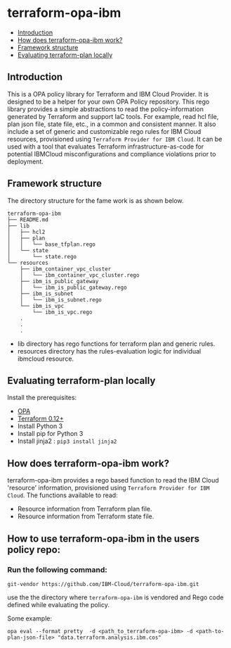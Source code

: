 
# terraform-opa-ibm

-   [Introduction](#introduction)
-   [How does terraform-opa-ibm work?](#how-does-terraform-opa-ibm-work)
-   [Framework structure](#framework-structure)
-   [Evaluating terraform-plan locally](#running-terraform-opa-ibm-locally)


## Introduction

This is a OPA policy library for Terraform and IBM Cloud Provider.  It is designed to be a helper for your own OPA Policy repository.  This rego library provides a simple abstractions to read the policy-information generated by Terraform and support IaC tools.  For example, read hcl file, plan json file, state file, etc., in a common and consistent manner.  It also include a set of generic and customizable rego rules for IBM Cloud resources, provisioned using `Terraform Provider for IBM Cloud`. It can be used with a tool that evaluates Terraform infrastructure-as-code for potential IBMCloud misconfigurations and compliance violations prior to deployment.

## Framework structure

The directory structure for the fame work is as shown below.

```
terraform-opa-ibm
├── README.md
├── lib
│   ├── hcl2
│   ├── plan
│   │   └── base_tfplan.rego
│   └── state
│       └── state.rego
└── resources
    ├── ibm_container_vpc_cluster
    │   └── ibm_container_vpc_cluster.rego
    ├── ibm_is_public_gateway
    │   └── ibm_is_public_gateway.rego
    ├── ibm_is_subnet
    │   └── ibm_is_subnet.rego
    └── ibm_is_vpc
        └── ibm_is_vpc.rego
    .
    .
    .
```

- lib directory has rego functions for terraform plan and generic rules.
- resources directory has the rules-evaluation logic for individual ibmcloud resource.


## Evaluating terraform-plan locally

Install the prerequisites:

- [OPA](https://www.openpolicyagent.org/docs/latest/#1-download-opa)
- [Terraform 0.12+](https://www.terraform.io/downloads.html)
- Install Python 3
- Install pip for Python 3 
- Install jinja2 : `pip3 install jinja2`

## How does terraform-opa-ibm work?

terraform-opa-ibm provides a rego based function to read the IBM Cloud 'resource' information, provisioned using `Terraform Provider for IBM Cloud`. The functions available to read:

* Resource information from Terraform plan file.
* Resource information from Terraform state file.

##  How to use terraform-opa-ibm in the users policy repo:

### Run the following command:

`git-vendor https://github.com/IBM-Cloud/terraform-opa-ibm.git`

use the the directory where `terraform-opa-ibm` is vendored and Rego code defined while evaluating the policy. 

Some example:

```opa eval --format pretty  -d <path_to_terraform-opa-ibm> -d <path-to-plan-json-file> "data.terraform.analysis.ibm.cos"```
